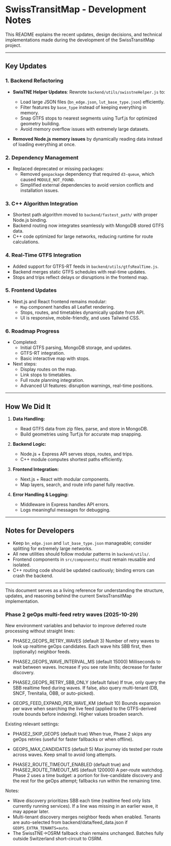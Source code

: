 # SwissTransitMap - Development Notes

This README explains the recent updates, design decisions, and technical implementations made during the development of the SwissTransitMap project.

---

## Key Updates

### 1. Backend Refactoring
- **SwisTNE Helper Updates**: Rewrote `backend/utils/swisstneHelper.js` to:
  - Load large JSON files (`bn_edge.json`, `lut_base_type.json`) efficiently.
  - Filter features by `base_type` instead of keeping everything in memory.
  - Snap GTFS stops to nearest segments using Turf.js for optimized geometry building.
  - Avoid memory overflow issues with extremely large datasets.

- **Removed Node.js memory issues** by dynamically reading data instead of loading everything at once.

### 2. Dependency Management
- Replaced deprecated or missing packages:
  - Removed `geopackage` dependency that required `d3-queue`, which caused `MODULE_NOT_FOUND`.
  - Simplified external dependencies to avoid version conflicts and installation issues.

### 3. C++ Algorithm Integration
- Shortest path algorithm moved to `backend/fastest_path/` with proper Node.js binding.
- Backend routing now integrates seamlessly with MongoDB stored GTFS data.
- C++ code optimized for large networks, reducing runtime for route calculations.

### 4. Real-Time GTFS Integration
- Added support for GTFS-RT feeds in `backend/utils/gtfsRealTime.js`.
- Backend merges static GTFS schedules with real-time updates.
- Stops and trips reflect delays or disruptions in the frontend map.

### 5. Frontend Updates
- Next.js and React frontend remains modular:
  - `Map` component handles all Leaflet rendering.
  - Stops, routes, and timetables dynamically update from API.
  - UI is responsive, mobile-friendly, and uses Tailwind CSS.

### 6. Roadmap Progress
- Completed:
  - Initial GTFS parsing, MongoDB storage, and updates.
  - GTFS-RT integration.
  - Basic interactive map with stops.
- Next steps:
  - Display routes on the map.
  - Link stops to timetables.
  - Full route planning integration.
  - Advanced UI features: disruption warnings, real-time positions.

---

## How We Did It

1. **Data Handling:**
   - Read GTFS data from zip files, parse, and store in MongoDB.
   - Build geometries using Turf.js for accurate map snapping.

2. **Backend Logic:**
   - Node.js + Express API serves stops, routes, and trips.
   - C++ module computes shortest paths efficiently.

3. **Frontend Integration:**
   - Next.js + React with modular components.
   - Map layers, search, and route info panel fully reactive.

4. **Error Handling & Logging:**
   - Middleware in Express handles API errors.
   - Logs meaningful messages for debugging.

---

## Notes for Developers

- Keep `bn_edge.json` and `lut_base_type.json` manageable; consider splitting for extremely large networks.
- All new utilities should follow modular patterns in `backend/utils/`.
- Frontend components in `src/components/` must remain reusable and isolated.
- C++ routing code should be updated cautiously; binding errors can crash the backend.

---

This document serves as a living reference for understanding the structure, updates, and reasoning behind the current SwissTransitMap implementation.




### Phase 2 geOps multi-feed retry waves (2025-10-29)

New environment variables and behavior to improve deferred route processing without straight lines:

- PHASE2_GEOPS_RETRY_WAVES (default 3)
  Number of retry waves to look up realtime geOps candidates. Each wave hits SBB first, then (optionally) neighbor feeds.

- PHASE2_GEOPS_WAVE_INTERVAL_MS (default 15000)
  Milliseconds to wait between waves. Increase if you see rate limits; decrease for faster discovery.

- PHASE2_GEOPS_RETRY_SBB_ONLY (default false)
  If true, only query the SBB realtime feed during waves. If false, also query multi-tenant (DB, SNCF, Trenitalia, ÖBB, or auto-picked).

- GEOPS_FEED_EXPAND_PER_WAVE_KM (default 10)
  Bounds expansion per wave when searching the live feed (applied to the GTFS-derived route bounds before indexing). Higher values broaden search.

Existing relevant settings:
- PHASE2_SKIP_GEOPS (default true)
  When true, Phase 2 skips any geOps retries (useful for faster fallbacks or when offline).

- GEOPS_MAX_CANDIDATES (default 5)
  Max journey ids tested per route across waves. Keep small to avoid long attempts.

- PHASE2_ROUTE_TIMEOUT_ENABLED (default true) and PHASE2_ROUTE_TIMEOUT_MS (default 120000)
  A per-route watchdog. Phase 2 uses a time budget: a portion for live-candidate discovery and the rest for the geOps attempt; fallbacks run within the remaining time.

Notes:
- Wave discovery prioritizes SBB each time (realtime feed only lists currently running services). If a line was missing in an earlier wave, it may appear later.
- Multi-tenant discovery merges neighbor feeds when enabled. Tenants are auto-selected from backend/data/feed_data.json if `GEOPS_EXTRA_TENANTS=auto`.
- The SwissTNE→OSRM fallback chain remains unchanged. Batches fully outside Switzerland short-circuit to OSRM.
